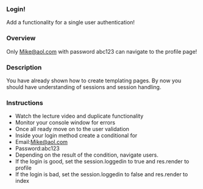 ### Login!


Add a functionality for a single user authentication!

### Overview

Only Mike@aol.com with password abc123 can navigate to the profile page!

### Description

You have already shown how to create templating pages. By now you should have understanding of sessions and session handling.

### Instructions


* Watch the lecture video and duplicate functionality
* Monitor your console window for errors
* Once all ready move on to the user validation
* Inside your login method create a conditional for
* Email:Mike@aol.com
* Password:abc123
* Depending on the result of the condition, navigate users.
* If the login is good, set the session.loggedin to true and res.render to profile
* If the login is bad, set the session.loggedin to false and res.render to index
